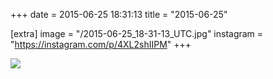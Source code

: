 +++
date = 2015-06-25 18:31:13
title = "2015-06-25"

[extra]
image = "/2015-06-25_18-31-13_UTC.jpg"
instagram = "https://instagram.com/p/4XL2shIIPM"
+++

<img src="/2015-06-25_18-31-13_UTC.jpg" />

